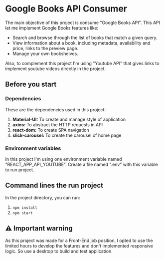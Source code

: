 # Google Books API Consumer

The main objective of this project is consume "Google Books API". This API let me implement Google Books features like: 

- Search and browse through the list of books that match a given query.
- View information about a book, including metadata, availability and price, links to the preview page.
- Manage your own bookshelves.

Also, to complement this project I'm using "Youtube API" that gives links to implement youtube videos directly in the project.

## Before you start

### Dependencies

These are the dependencies used in this project:

1. **Material-UI:** To create and manage style of application
2. **axios:** To abstract the HTTP requests in API
3. **react-dom:** To create SPA navigation
4. **slick-carousel:** To create the carousel of home page

### Environment variables

In this project I'm using one environment variable named "REACT_APP_API_YOUTUBE". Create a file named ".env" with this variable to run project.

## Command lines the run project

In the project directory, you can run:

1. `npm install`
2. `npm start`

## :warning: Important warning

As this project was made for a Front-End job position, I opted to use the limited hours to develop the features and don't implemented responsive logic. So use a desktop to build and test application.
